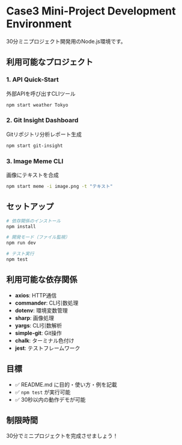 # Case3 Mini-Project Development Environment

30分ミニプロジェクト開発用のNode.js環境です。

## 利用可能なプロジェクト

### 1. API Quick-Start
外部APIを呼び出すCLIツール
```bash
npm start weather Tokyo
```

### 2. Git Insight Dashboard  
Gitリポジトリ分析レポート生成
```bash
npm start git-insight
```

### 3. Image Meme CLI
画像にテキストを合成
```bash
npm start meme -i image.png -t "テキスト"
```

## セットアップ

```bash
# 依存関係のインストール
npm install

# 開発モード（ファイル監視）
npm run dev

# テスト実行
npm test
```

## 利用可能な依存関係

- **axios**: HTTP通信
- **commander**: CLI引数処理  
- **dotenv**: 環境変数管理
- **sharp**: 画像処理
- **yargs**: CLI引数解析
- **simple-git**: Git操作
- **chalk**: ターミナル色付け
- **jest**: テストフレームワーク

## 目標

- ✅ README.md に目的・使い方・例を記載
- ✅ `npm test` が実行可能
- ✅ 30秒以内の動作デモが可能

## 制限時間

30分でミニプロジェクトを完成させましょう！
